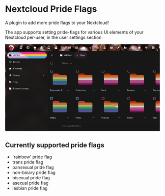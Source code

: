 # Nextcloud Pride Flags

A plugin to add more pride flags to your Nextcloud!

The app supports setting pride-flags for various UI elements of your
Nextcloud per-user, in the user settings section.

![Nextcloud showing various elements in pan, trans, lesbian and rainbow pride flags](img/pride_flag_variants.png)

## Currently supported pride flags

- 'rainbow' pride flag
- trans pride flag
- pansexual pride flag
- non-binary pride flag
- bisexual pride flag
- asexual pride flag
- lesbian pride flag
